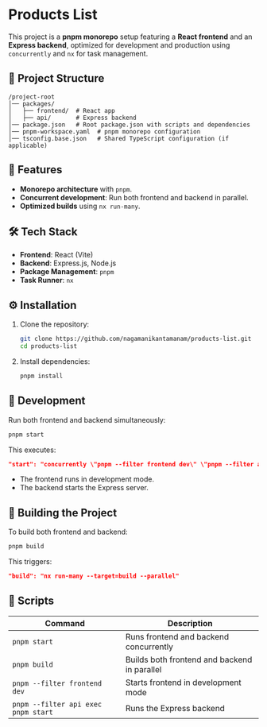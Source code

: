 # Products List

This project is a **pnpm monorepo** setup featuring a **React frontend** and an **Express backend**, optimized for development and production using `concurrently` and `nx` for task management.

## 📂 Project Structure

```
/project-root
│── packages/
│   ├── frontend/  # React app
│   ├── api/       # Express backend
│── package.json   # Root package.json with scripts and dependencies
│── pnpm-workspace.yaml  # pnpm monorepo configuration
│── tsconfig.base.json   # Shared TypeScript configuration (if applicable)
```

## 🚀 Features

- **Monorepo architecture** with `pnpm`.
- **Concurrent development**: Run both frontend and backend in parallel.
- **Optimized builds** using `nx run-many`.

## 🛠️ Tech Stack

- **Frontend**: React (Vite)
- **Backend**: Express.js, Node.js
- **Package Management**: `pnpm`
- **Task Runner**: `nx`

## ⚙️ Installation

1. Clone the repository:
   ```sh
   git clone https://github.com/nagamanikantamanam/products-list.git
   cd products-list
   ```
2. Install dependencies:
   ```sh
   pnpm install
   ```

## 🎯 Development

Run both frontend and backend simultaneously:

```sh
pnpm start
```

This executes:

```json
"start": "concurrently \"pnpm --filter frontend dev\" \"pnpm --filter api exec pnpm start\""
```

- The frontend runs in development mode.
- The backend starts the Express server.

## 🔧 Building the Project

To build both frontend and backend:

```sh
pnpm build
```

This triggers:

```json
"build": "nx run-many --target=build --parallel"
```

## 📜 Scripts

| Command                             | Description                                  |
| ----------------------------------- | -------------------------------------------- |
| `pnpm start`                        | Runs frontend and backend concurrently       |
| `pnpm build`                        | Builds both frontend and backend in parallel |
| `pnpm --filter frontend dev`        | Starts frontend in development mode          |
| `pnpm --filter api exec pnpm start` | Runs the Express backend                     |
